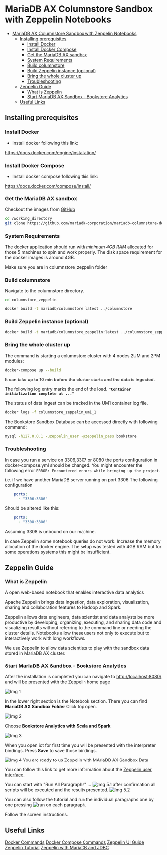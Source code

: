 # MariaDB AX Columnstore Sandbox with Zeppelin Notebooks

<!-- @import "[TOC]" {cmd="toc" depthFrom=1 depthTo=6 orderedList=false} -->

<!-- code_chunk_output -->

* [MariaDB AX Columnstore Sandbox with Zeppelin Notebooks](#mariadb-ax-columnstore-sandbox-with-zeppelin-notebooks)
	* [Installing prerequisites](#installing-prerequisites)
		* [Install Docker](#install-docker)
		* [Install Docker Compose](#install-docker-compose)
		* [Get the MariaDB AX sandbox](#get-the-mariadb-ax-sandbox)
		* [System Requirements](#system-requirements)
		* [Build columnstore](#build-columnstore)
		* [Build Zeppelin instance (optional)](#build-zeppelin-instance-optional)
		* [Bring the whole cluster up](#bring-the-whole-cluster-up)
		* [Troubleshooting](#troubleshooting)
	* [Zeppelin Guide](#zeppelin-guide)
		* [What is Zeppelin](#what-is-zeppelin)
		* [Start MariaDB AX Sandbox - Bookstore Analytics](#start-mariadb-ax-sandbox-bookstore-analytics)
	* [Useful Links](#useful-links)

<!-- /code_chunk_output -->

## Installing prerequisites

### Install Docker

* Install docker following this link:

https://docs.docker.com/engine/installation/

### Install Docker Compose

* Install docker compose following this link:

https://docs.docker.com/compose/install/

### Get the MariaDB AX sandbox

Checkout the images from [GitHub](https://github.com/mariadb-corporation/mariadb-columnstore-docker)

```bash
cd /working_directory
git clone https://github.com/mariadb-corporation/mariadb-columnstore-docker.git
```

### System Requirements

The docker application should run with *minimum 4GB RAM* allocated for those 5 machines to spin and work properly.
The disk space requirement for the docker images is around 4GB.

Make sure you are in columnstore_zeppelin folder

### Build columnstore

Navigate to the columnstore directory.

```bash
cd columnstore_zeppelin
```

```bash
docker build -t mariadb/columnstore:latest ../columnstore
```

### Build Zeppelin instance (optional)

```bash
docker build -t mariadb/columnstore_zeppelin:latest ../columnstore_zeppelin
```

### Bring the whole cluster up

The command is starting a columnstore cluster with 4 nodes 2UM and 2PM modules:

```bash
docker-compose up --build
```

It can take up to 10 min before the cluster starts and the data is ingested.

The following log entry marks the end of the load. 
**`"Container initialization complete at ..."`**

The status of data ingest can be tracked in the UM1 container log file.

```bash
docker logs -f columnstore_zeppelin_um1_1
```

The Bookstore Sandbox Database can be accessed directly with following command:
```bash
mysql -h127.0.0.1 -uzeppelin_user -pzeppelin_pass bookstore
```

### Troubleshooting

In case you run a service on 3306,3307 or 8080 the ports configuration in docker-compose.yml should be changed.
You might encounter the following error
`ERROR: Encountered errors while bringing up the project.`

i.e. if we have another MariaDB server running on port 3306 
The following configuration

```yaml
    ports:
      - "3306:3306"
```

Should be altered like this:

```yaml
    ports:
      - "3308:3306"
```

Assuming 3308 is unbound on our machine.

In case Zeppelin some notebook queries do not work: Increase the memory allocation of the docker engine. The setup  was tested with 4GB RAM but for some operations systems this might be insufficient. 

## Zeppelin Guide

### What is Zeppelin

A open web-based notebook that enables interactive data analytics

Apache Zeppelin brings data ingestion, data exploration, visualization, sharing and collaboration features to Hadoop and Spark.

Zeppelin allows data engineers, data scientist and data analysts be more productive by developing, organizing, executing, and sharing data code and visualizing results without referring to the command line or needing the cluster details.
Notebooks allow these users not only to execute but to interactively work with long workflows.  

We use Zeppelin to allow data scientists to play with the sandbox data stored in MariaDB AX cluster.

### Start MariaDB AX Sandbox - Bookstore Analytics

After the installation is completed you can navigate to [http://localhost:8080/](http://localhost:8080/) and will be presented with the Zeppelin home page

![Img 1](./readmeimg/img1.jpg)

In the lower right section is the Notebook section. There you can find **MariaDB AX Sandbox Folder**
Click top open.

![Img 2](./readmeimg/img2.jpg)

Choose **Bookstore Analytics with Scala and Spark**

![Img 3](./readmeimg/img3.jpg)

When you open iot for first time you will be presented with the interpreter bindings.
Press **Save** to save those bindings.

![Img 4](./readmeimg/img4.jpg)
You are ready to us Zeppelin with MAriaDB AX Sandbox Data

You can follow this link to get more information about the [Zeppelin user interface](https://zeppelin.apache.org/docs/0.8.0/quickstart/explore_ui.html#note-layout).

You can start with "Run All Paragraphs" ...
![Img 5.1](./readmeimg/img5.1.jpg)
after confirmation  all scripts will be executed and the results presented.
![Img 5.2](./readmeimg/img5.2.jpg)

You can also follow the tutorial and run the individual paragraphs one by one pressing ![run](./readmeimg/run.jpg) on each paragraph.

Follow the screen instructions.

## Useful Links
[Docker Commands](https://docs.docker.com/engine/reference/commandline/cli/)
[Docker Compose Commands](https://docs.docker.com/compose/reference/overview/)
[Zeppelin UI Guide](https://zeppelin.apache.org/docs/0.8.0/quickstart/explore_ui.html)
[Zeppelin Tutorial](https://zeppelin.apache.org/docs/0.8.0/quickstart/tutorial.html)
[Zeppelin with MariaDB and JDBC](https://zeppelin.apache.org/docs/0.8.0/interpreter/jdbc.html#mariadb)
